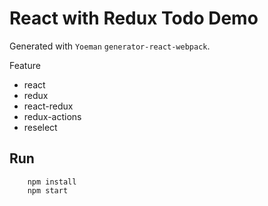 # React with Redux Todo Demo

Generated with `Yoeman` `generator-react-webpack`.

Feature

* react
* redux
* react-redux
* redux-actions
* reselect

## Run

        npm install
        npm start
